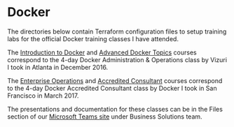 # Docker
The directories below contain Terraform configuration files to setup training labs for the official Docker training classes I have attended.

The [Introduction to Docker](Introduction-to-Docker) and [Advanced Docker Topics](Advanced-Docker-Topics) courses correspond to the 4-day Docker Administration & Operations class by Vizuri I took in Atlanta in December 2016.

The [Enterprise Operations](Enterprise-Operations) and [Accredited Consultant](Accredited-Consultant) courses correspond to the 4-day Docker Accredited Consultant class by Docker I took in San Francisco in March 2017.

The presentations and documentation for these classes can be in the Files section of our [Microsoft Teams site](https://teams.microsoft.com) under Business Solutions team.

